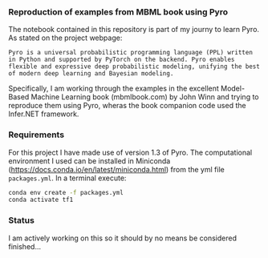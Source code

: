 ### Reproduction of examples from MBML book using Pyro
The notebook contained in this repository is part of my journy to learn Pyro. As stated on the project webpage: 
```
Pyro is a universal probabilistic programming language (PPL) written in Python and supported by PyTorch on the backend. Pyro enables flexible and expressive deep probabilistic modeling, unifying the best of modern deep learning and Bayesian modeling.
```

Specifically, I am working through the examples in the excellent Model-Based Machine Learning book (mbmlbook.com) by John Winn and trying to reproduce them using Pyro, wheras the book companion code used the Infer.NET framework.

### Requirements
For this project I have made use of version 1.3 of Pyro. The computational environment I used can be installed in Miniconda (https://docs.conda.io/en/latest/miniconda.html) from the yml file `packages.yml`. In a terminal execute:
```bash
conda env create -f packages.yml
conda activate tf1
```

### Status
I am actively working on this so it should by no means be considered finished...
